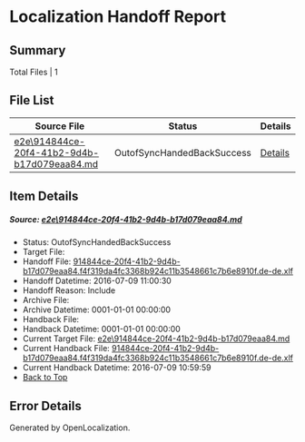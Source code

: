 # <a name='report-top'></a> Localization Handoff Report

## Summary
 Total Files | 1

## File List
 Source File | Status | Details 
 ----------- | ------ | ------- 
 [e2e\914844ce-20f4-41b2-9d4b-b17d079eaa84.md](https://github.com/OpenLocalizationTestOrg/oltest/blob/0f2e1502a901f53c02e1477a6c23fdee777801bc/e2e/914844ce-20f4-41b2-9d4b-b17d079eaa84.md) | OutofSyncHandedBackSuccess | [Details](#c5a0c1610e2715134a4b6ecdc6ee815af5d216f01)

## Item Details
##### <a name='c5a0c1610e2715134a4b6ecdc6ee815af5d216f01'></a> Source: [e2e\914844ce-20f4-41b2-9d4b-b17d079eaa84.md](https://github.com/OpenLocalizationTestOrg/oltest/blob/0f2e1502a901f53c02e1477a6c23fdee777801bc/e2e/914844ce-20f4-41b2-9d4b-b17d079eaa84.md)
* Status: OutofSyncHandedBackSuccess
* Target File: 
* Handoff File: [914844ce-20f4-41b2-9d4b-b17d079eaa84.f4f319da4fc3368b924c11b3548661c7b6e8910f.de-de.xlf](https://github.com/OpenLocalizationTestOrg/olhandoff-e2e/blob/c84c1f38c390f402f96abc21bca146ae3eb0532d/ol-handoff/OpenLocalizationTestOrg/oltest-dede-fly/ci/ht/914844ce-20f4-41b2-9d4b-b17d079eaa84.f4f319da4fc3368b924c11b3548661c7b6e8910f.de-de.xlf)
* Handoff Datetime: 2016-07-09 11:00:30
* Handoff Reason: Include
* Archive File: 
* Archive Datetime: 0001-01-01 00:00:00
* Handback File: 
* Handback Datetime: 0001-01-01 00:00:00
* Current Target File: [e2e\914844ce-20f4-41b2-9d4b-b17d079eaa84.md](https://github.com/OpenLocalizationTestOrg/oltest-dede-fly/blob/5cf9ace1471c0882975686aa7c8a66062b982ff6/e2e/914844ce-20f4-41b2-9d4b-b17d079eaa84.md)
* Current Handback File: [914844ce-20f4-41b2-9d4b-b17d079eaa84.f4f319da4fc3368b924c11b3548661c7b6e8910f.de-de.xlf](https://github.com/OpenLocalizationTestOrg/olhandback-e2e/blob/6d72450c6f29f32dfd4f976ff02457eb2e1d2660/ol-handback/OpenLocalizationTestOrg/oltest-dede-fly/ci/ht/914844ce-20f4-41b2-9d4b-b17d079eaa84.f4f319da4fc3368b924c11b3548661c7b6e8910f.de-de.xlf)
* Current Handback Datetime: 2016-07-09 10:59:59
* [Back to Top](#report-top)


## Error Details

Generated by OpenLocalization.
